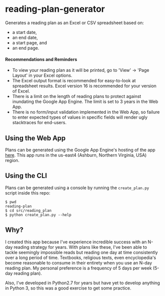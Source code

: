 

# reading-plan-generator
Generates a reading plan as an Excel or CSV spreadsheet based on:
* a start date,
* an end date,
* a start page, and
* an end page.

#### Recommendations and Reminders
* To view your reading plan as it will be printed, go to 'View' -> 'Page Layout' in your Excel options.
* The Excel output format is recommended for easy-to-look at spreadsheet results. Excel version 16 is recommended for your version of Excel.
* There is a limit on the length of reading plans to protect against inundating the Google App Engine.  The limit is set to 3 years in the Web App.
* There is no form/input validation implemented in the Web App, so failure to enter expected types of values in specific fields will render ugly stacktraces for end-users.

## Using the Web App
Plans can be generated using the Google App Engine's hosting of the app [here](https://reading-plan-generator.appspot.com/).
This app runs in the us-east4 (Ashburn, Northern Virginia, USA) region.

## Using the CLI
Plans can be generated using a console by running the `create_plan.py` script inside this repo:
```
$ pwd
reading-plan
$ cd src/reading_plan
$ python create_plan.py --help
```
## Why?
I created this app because I've experience incredible success with an N-day reading strategy for years.  With plans like these, I've been able to tackle seemingly impossible reads but reading one day at time consistently over a long period of time.  Textbooks, religious texts, even encyclopedia's become reasonable to consume in their entirety when you use an N-day reading plan.  My personal preference is a frequency of 5 days per week (5-day reading plan).

Also, I've developed in Python2.7 for years but have yet to develop anything in Python 3, so this was a good exercise to get some practice.

